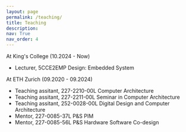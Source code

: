 ```yaml
---
layout: page
permalink: /teaching/
title: Teaching
description: 
nav: True
nav_order: 4
---
```


<!--
For now, this page is assumed to be a static description of your courses. You can convert it to a collection similar to `_projects/` so that you can have a dedicated page for each course.

Organize your courses by years, topics, or universities, however you like!
-->


At King's College (10.2024 - Now)
- Lecturer, 5CCE2EMP Design: Embedded System

At ETH Zurich (09.2020 - 09.2024)
- Teaching assitant, 227-2210-00L Computer Architecture
- Teaching assitant, 227-2211-00L Seminar in Computer Architecture
- Teaching assitant, 252-0028-00L Digital Design and Computer Architecture
- Mentor, 227-0085-37L P&S PIM
- Mentor, 227-0085-56L P&S Hardware Software Co-design

